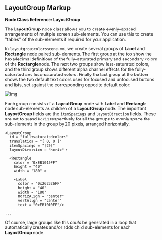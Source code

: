 ## LayoutGroup Markup

**Node Class Reference: LayoutGroup**

The **LayoutGroup** node class allows you to create evenly-spaced arrangements of multiple screen sub-elements. You can use this to create "tables" of the sub-elements if required for your application.

In `layoutgroupcolorsscene.xml` we create several groups of **Label** and **Rectangle** node paired sub-elements. The first group at the top show the hexadecimal definitions of the fully-saturated primary and secondary colors of the **Rectangle**node. The next two groups show less-saturated colors, and the third group shows different alpha channel effects for the fully-saturated and less-saturated colors. Finally the last group at the bottom shows the two default text colors used for focused and unfocused buttons and lists, set against the corresponding opposite default color:

![img](https://sdkdocs.roku.com/download/attachments/4262981/layoutgroupcolorsdoc.jpg?version=2&modificationDate=1472838094727&api=v2)

Each group consists of a **LayoutGroup** node with **Label** and **Rectangle** node sub-elements as children of a **LayoutGroup** node. The important **LayoutGroup** fields are the `itemSpacings` and `layoutDirection` fields. These are set to `20`and `horiz` respectively for all the groups to evenly space the sub-elements in the group by 20 pixels, arranged horizontally.

```
<LayoutGroup
  id = "fullysaturatedcolors"
  translation = "[ 0, 0 ]"
  itemSpacings = "[20]"
  layoutDirection = "horiz" >

  <Rectangle
    color = "0xEB1010FF"
    height = "40"
    width = "180" >

    <Label
      color = "0x262626FF"
      height = "40"
      width = "180"
      horizAlign = "center"
      vertAlign = "center"
      text = "0xEB1010FF"/>
  ...
...
```

Of course, large groups like this *could* be generated in a loop that automatically creates and/or adds child sub-elements for each **LayoutGroup** node.